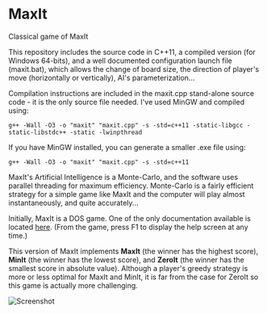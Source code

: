 # MaxIt
Classical game of MaxIt

This repository includes the source code in C++11, a compiled version (for Windows 64-bits), and a well documented configuration launch file (maxit.bat), which allows the change of board size, the direction of player's move (horizontally or vertically), AI's parameterization...

Compilation instructions are included in the maxit.cpp stand-alone source code - it is the only source file needed. I've used MinGW and compiled using:

    g++ -Wall -O3 -o "maxit" "maxit.cpp" -s -std=c++11 -static-libgcc -static-libstdc++ -static -lwinpthread
If you have MinGW installed, you can generate a smaller .exe file using:

    g++ -Wall -O3 -o "maxit" "maxit.cpp" -s -std=c++11
MaxIt's Artificial Intelligence is a Monte-Carlo, and the software uses parallel threading for maximum efficiency. Monte-Carlo is a fairly efficient strategy for a simple game like MaxIt and the computer will play almost instantaneously, and quite accurately...

Initially, MaxIt is a DOS game. One of the only documentation available is located [here](http://www.craigcolvin.com/Moosesoftware/maxit_rules.html). (From the game, press F1 to display the help screen at any time.)

This version of MaxIt implements **MaxIt** (the winner has the highest score), **MinIt** (the winner has the lowest score), and **ZeroIt** (the winner has the smallest score in absolute value). Although a player's greedy strategy is more or less optimal for MaxIt and MinIt, it is far from the case for ZeroIt so this game is actually more challenging.

![Screenshot](https://s7.postimg.org/56iroltzf/Maxit.png)
